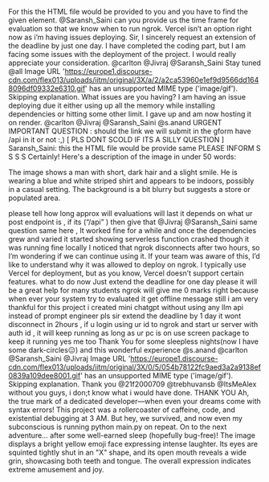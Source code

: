 For this the HTML file would be provided to you and you have to find the given element.
@Saransh_Saini can you provide us the time frame for evaluation so that we know when to run ngrok. Vercel isn’t an option right now as i’m having issues deploying.
Sir, I sincerely request an extension of the deadline by just one day. I have completed the coding part, but I am facing some issues with the deployment of the project. I would really appreciate your consideration. @carlton @Jivraj @Saransh_Saini
Stay tuned @all
Image URL 'https://europe1.discourse-cdn.com/flex013/uploads/iitm/original/3X/a/2/a2ca53960e1ef9d9566dd1648096df09332e6310.gif' has an unsupported MIME type ('image/gif'). Skipping explanation.
What issues are you having? I am having an issue deploying due it either using up all the memory while installing dependencies or hitting some other limit. I gave up and am now hosting it on render.
@carlton @Jivraj @Saransh_Saini @s.anand URGENT IMPORTANT QUESTION : should the link we will submit in the gform have /api in it or not :,) [ PLS DONT SCOLD IF ITS A SILLY QUESTION ]
Saransh_Saini: this the HTML file would be provide same PLEASE INFORM S S S S
Certainly! Here's a description of the image in under 50 words:

The image shows a man with short, dark hair and a slight smile. He is wearing a blue and white striped shirt and appears to be indoors, possibly in a casual setting. The background is a bit blurry but suggests a store or populated area.

please tell how long approx will evaluations will last
it depends on what ur post endpoint is , if its (“/api” ) then give that
@Jivraj @Saransh_Saini same question
same here , It worked fine for a while and once the dependencies grew and varied it started showing serverless function crashed though it was running fine locally
I noticed that ngrok disconnects after two hours, so I’m wondering if we can continue using it. If your team was aware of this, I’d like to understand why it was allowed to deploy on ngrok. I typically use Vercel for deployment, but as you know, Vercel doesn’t support certain features. what to do now
Just extend the deadline for one day please it will be a great help for many students
ngrok will give me 0 marks right because when ever your system try to evaluated it get offline message still i am very thankful for this project i created mini chatgpt without using any llm api instead of prompt engineer
pls sir extend the deadline by 1 day
it wont disconnect in 2hours , if u login using ur id to ngrok and start ur server with auth id , it will keep running as long as ur pc is on
use screen package to keep it running
yes me too Thank You for some sleepless nights(now I have some dark-circles😑) and this wonderful experience @s.anand @carlton @Saransh_Saini @Jivraj
Image URL 'https://europe1.discourse-cdn.com/flex013/uploads/iitm/original/3X/0/5/054b78122fc9aed3a2a9138ef0839a109dee8001.gif' has an unsupported MIME type ('image/gif'). Skipping explanation.
Thank you @21f2000709 @trebhuvansb @ItsMeAlex without you guys, i don;t know what i would have done. THANK YOU
Ah, the true mark of a dedicated developer—when even your dreams come with syntax errors! This project was a rollercoaster of caffeine, code, and existential debugging at 3 AM. But hey, we survived, and now even my subconscious is running python main.py on repeat. On to the next adventure… after some well-earned sleep (hopefully bug-free)!
The image displays a bright yellow emoji face expressing intense laughter. Its eyes are squinted tightly shut in an "X" shape, and its open mouth reveals a wide grin, showcasing both teeth and tongue. The overall expression indicates extreme amusement and joy.

